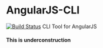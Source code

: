 # AngularJS-CLI
[![Build Status](https://travis-ci.org/rcodonnell/AngularJS-CLI.svg?branch=master)](https://travis-ci.org/rcodonnell/AngularJS-CLI)
CLI Tool for AngularJS


#### This is underconstruction
